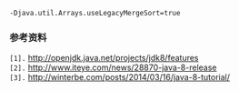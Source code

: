 `-Djava.util.Arrays.useLegacyMergeSort=true`



### 参考资料 ###
`[1].` http://openjdk.java.net/projects/jdk8/features<br>
<code>[2].</code> <a href='http://www.iteye.com/news/28870-java-8-release'>http://www.iteye.com/news/28870-java-8-release</a><br>
<code>[3].</code> <a href='http://winterbe.com/posts/2014/03/16/java-8-tutorial/'>http://winterbe.com/posts/2014/03/16/java-8-tutorial/</a><br>
